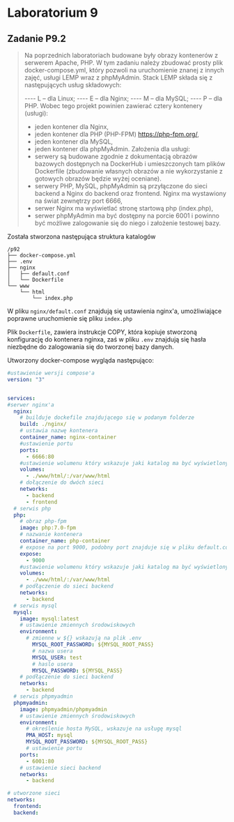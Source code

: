 # Laboratorium 9 

## Zadanie P9.2
>
> Na poprzednich laboratoriach budowane były obrazy kontenerów z serwerem Apache, PHP.
>W tym zadaniu należy zbudować prosty plik docker-compose.yml, który pozwoli na uruchomienie
>znanej z innych zajęć, usługi LEMP wraz z phpMyAdmin. Stack LEMP składa się z następujących
>usług składowych:
>
>---- L – dla Linux;
>---- E – dla Nginx;
>---- M – dla MySQL;
>---- P – dla PHP.
>Wobec tego projekt powinien zawierać cztery kontenery (usługi):
>- jeden kontener dla Nginx,
>- jeden kontener dla PHP (PHP-FPM) https://php-fpm.org/,
>- jeden kontener dla MySQL,
>- jeden kontener dla phpMyAdmin.
> Założenia dla usługi:
>- serwery są budowane zgodnie z dokumentacją obrazów bazowych dostępnych na DockerHub i
> umieszczonych tam plików Dockerfile (zbudowanie własnych obrazów a nie wykorzystanie z
> gotowych obrazów będzie wyżej oceniane).
> - serwery PHP, MySQL, phpMyAdmin są przyłączone do sieci backend a Nginx do backend oraz
> frontend. Nginx ma wystawiony na świat zewnętrzy port 6666,
> - serwer Nginx ma wyświetlać stronę startową php (index.php),
> - serwer phpMyAdmin ma być dostępny na porcie 6001 i powinno być możliwe zalogowanie się do
> niego i założenie testowej bazy. 

Została stworzona następująca struktura katalogów
```
/p92
├── docker-compose.yml
├── .env
├── nginx
│   ├── default.conf
│   └── Dockerfile
└── www
    └── html
        └── index.php
```

W pliku `nginx/default.conf` znajdują się ustawienia nginx'a, umożliwiające poprawne uruchomienie się pliku `index.php`

Plik `Dockerfile`, zawiera instrukcje COPY, która kopiuje stworzoną konfigurację do kontenera nginxa, zaś w pliku `.env` znajdują się hasła niezbędne do zalogowania się do tworzonej bazy danych.

Utworzony docker-compose wygląda następująco:

```yml
#ustawienie wersji compose'a
version: "3"


services:
#serwer nginx'a
  nginx:
    # builduje dockefile znajdującego się w podanym folderze
    build: ./nginx/
    # ustawia nazwę kontenera
    container_name: nginx-container
    #ustawienie portu
    ports:
      - 6666:80
    #ustawienie wolumenu który wskazuje jaki katalog ma być wyświetlony przez ngixna
    volumes:
      - ./www/html/:/var/www/html
    # dołączenie do dwóch sieci
    networks:
      - backend
      - frontend
  # serwis php
  php:
    # obraz php-fpm
    image: php:7.0-fpm
    # nazwanie kontenera
    container_name: php-container
    # expose na port 9000, podobny port znajduje się w pliku default.conf
    expose:
      - 9000
    #ustawienie wolumenu który wskazuje jaki katalog ma być wyświetlony przez php
    volumes:
      - ./www/html/:/var/www/html
    # podłączenie do sieci backend
    networks:
      - backend
  # serwis mysql
  mysql:
    image: mysql:latest
    # ustawienie zmiennych środowiskowych
    environment:
      # zmienne w ${} wskazują na plik .env
        MYSQL_ROOT_PASSWORD: ${MYSQL_ROOT_PASS}
        # nazwa usera
        MYSQL_USER: test
        # haslo usera
        MYSQL_PASSWORD: ${MYSQL_PASS}
    # podłączenie do sieci backend
    networks:
      - backend
  # serwis phpmyadmin
  phpmyadmin:
    image: phpmyadmin/phpmyadmin
    # ustawienie zmiennych środowiskowych
    environment:
      # określenie hosta MySQL, wskazuje na usługę mysql 
      PMA_HOST: mysql
      MYSQL_ROOT_PASSWORD: ${MYSQL_ROOT_PASS}
      # ustawienie portu
    ports:
      - 6001:80
    # ustawienie sieci backend
    networks:
      - backend

# utworzone sieci
networks:
  frontend:
  backend:

```